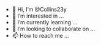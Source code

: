 - 👋 Hi, I’m @Collins23y
- 👀 I’m interested in ...
- 🌱 I’m currently learning ...
- 💞️ I’m looking to collaborate on ...
- 📫 How to reach me ...

<!---
Collins23y/Collins23y is a ✨ special ✨ repository because its `README.md` (this file) appears on your GitHub profile.
You can click the Preview link to take a look at your changes.
--->
